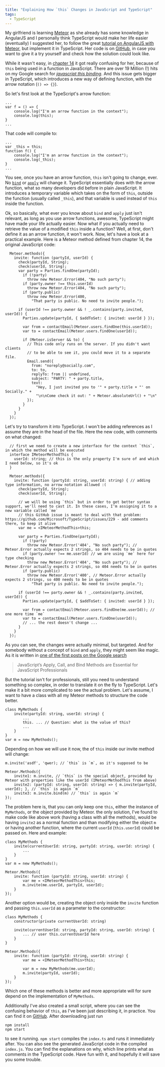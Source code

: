 ```yaml
---
title: "Explaining How `this` Changes in JavaScript and TypeScript"
tags:
  - TypeScript
---
```


My girlfriend is learning [Meteor](https://www.meteor.com/) as she already has some knowledge in AngularJS and I personally think TypeScript would make her life easier (eventually) I suggested her, to follow the great [tutorial on AngularJS with Meteor](http://angular-meteor.com/tutorial), but implement it in TypeScript. Her code is on [GitHub](https://github.com/sigita42/angular-meteor-tutorial), in case you want to give it a try yourself and check how the solution could look like.

While it wasn't easy, in [chapter 14](http://angular-meteor.com/tutorial/step_14) it got really confusing for her, because of `this` being used in a function in JavaScript. There are over 19 Million (!) hits on my Google search for [*javascript this binding*](https://www.google.de/search?q=javascript+this+binding&oq=javascript+this+binding). And this issue gets bigger in TypeScript, which introduces a new way of defining function, with the arrow notation (`() => {}`).

So let's first look at the TypeScript's arrow function:

    ...
    var f = () => {
        console.log("I'm an arrow function in the context");
        console.log(this);
    }
    ...

That code will compile to:

    ...
    var _this = this;
    function f() {
        console.log("I'm an arrow function in the context");
        console.log(_this);
    }
    ...

You see, once you have an arrow function, `this` isn't going to change, ever. No [`bind`](https://developer.mozilla.org/en-US/docs/Web/JavaScript/Reference/Global_Objects/Function/bind) or [`apply`](https://developer.mozilla.org/en-US/docs/Web/JavaScript/Reference/Global_Objects/Function/apply) will change it. TypeScript essentially does with the arrow function, what so many developers did before in plain JavaScript. It introduces a temporary variable which takes on the form of `this`, outside the function (usually called `_this`), and that variable is used instead of `this` inside the function.

Ok, so basically, what ever you know about `bind` and `apply` just isn't relevant, as long as you use arrow functions, awesome, TypeScript might have made your life actually easier. Now what if you actually need to retrieve the value of a modified `this` inside a function? Well, at first, don't define it as an arrow function, it won't work. Now, let's have a look at a practical example. Here is a Meteor method defined from chapter 14, the original JavaScript code:

      Meteor.methods({
        invite: function (partyId, userId) {
          check(partyId, String);
          check(userId, String);
          var party = Parties.findOne(partyId);
            if (!party)
              throw new Meteor.Error(404, "No such party");
            if (party.owner !== this.userId)
              throw new Meteor.Error(404, "No such party");
            if (party.public)
              throw new Meteor.Error(400,
                "That party is public. No need to invite people.");

          if (userId !== party.owner && ! _.contains(party.invited, userId)) {
            Parties.update(partyId, { $addToSet: { invited: userId } });

            var from = contactEmail(Meteor.users.findOne(this.userId));
            var to = contactEmail(Meteor.users.findOne(userId));

            if (Meteor.isServer && to) {
              // This code only runs on the server. If you didn't want clients
              // to be able to see it, you could move it to a separate file.
              Email.send({
                from: "noreply@socially.com",
                to: to,
                replyTo: from || undefined,
                subject: "PARTY: " + party.title,
                text:
                  "Hey, I just invited you to '" + party.title + "' on Socially." +
                  "\n\nCome check it out: " + Meteor.absoluteUrl() + "\n"
              });
            }
          }
        }
      });

Let's try to transform it into TypeScript. I won't be adding references as I assume they are in the head of the file. Here the new code, with comments on what changed:

      // first we need to create a new interface for the context `this`, in which the method will be executed
      interface IMeteorMethodThis {
        userId: string; // this is the only property I'm sure of and which I need below, so it's ok
      }

      Meteor.methods({
        invite: function (partyId: string, userId: string) { // adding type information, no arrow notation allowed :(
          check(partyId, String);
          check(userId, String);

          // we will be using `this` but in order to get better syntax support, we'll need to cast it. In these cases, I'm assigning it to a new variable called `me`
          // this GitHub issue is meant to deal with that problem: https://github.com/Microsoft/TypeScript/issues/229 - add comments there, to keep it alive
          var me = <IMeteorMethodThis>this;

          var party = Parties.findOne(partyId);
            if (!party)
              throw new Meteor.Error('404', "No such party"); // Meteor.Error actually expects 2 strings, so 404 needs to be in quotes
            if (party.owner !== me.userId) // we are using `me` here for type checking
              throw new Meteor.Error('404', "No such party"); // Meteor.Error actually expects 2 strings, so 404 needs to be in quotes
            if (party.public)
              throw new Meteor.Error('400', // Meteor.Error actually expects 2 strings, so 400 needs to be in quotes
                "That party is public. No need to invite people.");

          if (userId !== party.owner && ! _.contains(party.invited, userId)) {
            Parties.update(partyId, { $addToSet: { invited: userId } });

            var from = contactEmail(Meteor.users.findOne(me.userId)); // one more time `me`
            var to = contactEmail(Meteor.users.findOne(userId));
            // ... the rest doesn't change ...
          }
        }
      });

As you can see, the changes were actually minimal, but targeted. And for somebody without a concept of `bind` and `apply`, they might seem like magic. As it is written in [one of the first posts on the Google search](http://javascriptissexy.com/javascript-apply-call-and-bind-methods-are-essential-for-javascript-professionals/)

> JavaScript’s Apply, Call, and Bind Methods are Essential for JavaScript Professionals

But the tutorial isn't for professionals, still you need to understand something so complex, in order to translate it on the fly to TypeScript. Let's make it a bit more complicated to see the actual problem. Let's assume, I want to have a class with all my Meteor methods to structure the code better.

    class MyMethods {
        invite(partyId: string, userId: string) {
            ...
            this. ... // Question: what is the value of this?
            ...
        }
    }
    var m = new MyMethods();

Depending on how we will use it now, the of `this` inside our invite method will change:

    m.invite('asdf', 'qwer); // `this` is `m`, as it's supposed to be

    Meteor.Methods({
        invite1: m.invite, // `this` is the special object, provided by Meteor with properties like the userId (IMeteorMethodThis from above)
        invite2: (partyId: string, userId: string) => { m.invite(partyId, userId); }, // `this` is again `m`
        invite3: m.invite.bind(m) // `this` is again `m`
    });

The problem here is, that you can only keep one `this`, either the instance of `MyMethods`, or the object provided by Meteor. the only solution, I've found to make code like above work (having a class with all the methods), would be having `invite2` as a normal function and than modifying either the object `m` or having another function, where the current `userId` (`this.userId`) could be passed on. Here and example:

    class MyMethods {
        invite(currentUserId: string, partyId: string, userId: string) {
            ...
        }
    }
    var m = new MyMethods();

    Meteor.Methods({
        invite: function (partyId: string, userId: string) {
            var me = <IMeteorMethodThis>this;
            m.invite(me.userId, partyId, userId);
        }
    });

Another option would be, creating the object only inside the `invite` function and passing `this.userId` as a parameter to the constructor:

    class MyMethods {
        constructor(private currentUserId: string)

        invite(currentUserId: string, partyId: string, userId: string) {
            ... // user this.currentUserId here
        }
    }

    Meteor.Methods({
        invite: function (partyId: string, userId: string) {
            var me = <IMeteorMethodThis>this;

            var m = new MyMethods(me.userId);
            m.invite(partyId, userId);
        }
    });

Which one of these methods is better and more appropriate will for sure depend on the implementation of `MyMethods`.

Additionally I've also created a small script, where you can see the confusing behavior of `this`, as I've been just describing it, in practice. You can find it on [GitHub](https://github.com/pgrm/typescript-this-explained). After downloading just run

    npm install
    npm start

to see it running. `npm start` compiles the `index.ts` and runs it immediately after. You can also see the generated JavaScript code in the compiled `index.js`. You can find the explanations on why, which line prints what as comments in the TypeScript code. Have fun with it, and hopefully it will save you some trouble.